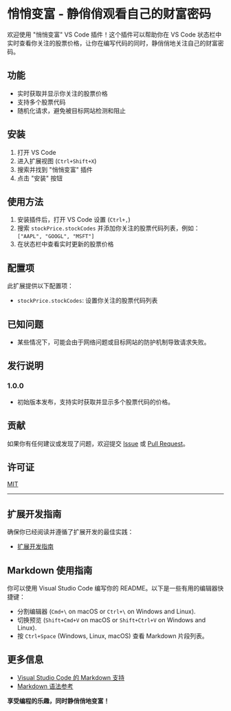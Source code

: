 # 悄悄变富 - 静俏俏观看自己的财富密码

欢迎使用 "悄悄变富" VS Code 插件！这个插件可以帮助你在 VS Code 状态栏中实时查看你关注的股票价格，让你在编写代码的同时，静俏俏地关注自己的财富密码。

## 功能

- 实时获取并显示你关注的股票价格
- 支持多个股票代码
- 随机化请求，避免被目标网站检测和阻止

## 安装

1. 打开 VS Code
2. 进入扩展视图 (`Ctrl+Shift+X`)
3. 搜索并找到 "悄悄变富" 插件
4. 点击 "安装" 按钮

## 使用方法

1. 安装插件后，打开 VS Code 设置 (`Ctrl+,`)
2. 搜索 `stockPrice.stockCodes` 并添加你关注的股票代码列表，例如：`["AAPL", "GOOGL", "MSFT"]`
3. 在状态栏中查看实时更新的股票价格

## 配置项

此扩展提供以下配置项：

- `stockPrice.stockCodes`: 设置你关注的股票代码列表

## 已知问题

- 某些情况下，可能会由于网络问题或目标网站的防护机制导致请求失败。

## 发行说明

### 1.0.0

- 初始版本发布，支持实时获取并显示多个股票代码的价格。

## 贡献

如果你有任何建议或发现了问题，欢迎提交 [Issue](https://github.com/your-repo/be-rich-quietly/issues) 或 [Pull Request](https://github.com/your-repo/be-rich-quietly/pulls)。

## 许可证

[MIT](LICENSE)

---

## 扩展开发指南

确保你已经阅读并遵循了扩展开发的最佳实践：

* [扩展开发指南](https://code.visualstudio.com/api/references/extension-guidelines)

## Markdown 使用指南

你可以使用 Visual Studio Code 编写你的 README。以下是一些有用的编辑器快捷键：

* 分割编辑器 (`Cmd+\` on macOS or `Ctrl+\` on Windows and Linux).
* 切换预览 (`Shift+Cmd+V` on macOS or `Shift+Ctrl+V` on Windows and Linux).
* 按 `Ctrl+Space` (Windows, Linux, macOS) 查看 Markdown 片段列表。

## 更多信息

* [Visual Studio Code 的 Markdown 支持](http://code.visualstudio.com/docs/languages/markdown)
* [Markdown 语法参考](https://help.github.com/articles/markdown-basics/)

**享受编程的乐趣，同时静俏俏地变富！**